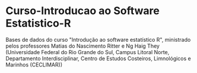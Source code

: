 # Curso-Introducao ao Software Estatistico-R
Bases de dados do curso "Introdução ao software estatístico R", ministrado pelos professores Matias do Nascimento Ritter e Ng Haig They (Universidade Federal do Rio Grande do Sul, Campus Litoral Norte, Departamento Interdisciplinar, Centro de Estudos Costeiros, Limnológicos e Marinhos (CECLIMAR))

